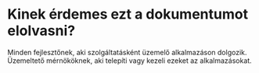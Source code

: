 Kinek érdemes ezt a dokumentumot elolvasni?
===========================================

Minden fejlesztőnek, aki szolgáltatásként üzemelő alkalmazáson dolgozik. Üzemeltető mérnököknek, aki telepíti vagy kezeli ezeket az alkalmazásokat.
